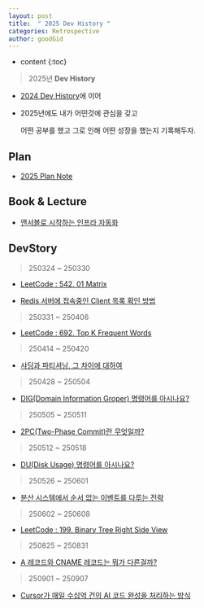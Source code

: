 ```yaml
---
layout: post
title:  " 2025 Dev History "
categories: Retrospective
author: goodGid
---
```

* content
{:toc}

> 2025년 **Dev History**

* [2024 Dev History]({{site.url}}/2024-Retrospective)에 이어

* 2025년에도 내가 어떤것에 관심을 갖고

  어떤 공부를 했고 그로 인해 어떤 성장을 했는지 기록해두자.


## Plan

* [2025 Plan Note](https://gist.github.com/goodGid/a2e9ea6db590648292bf96bac553395d)

<script src="https://gist.github.com/goodGid/a2e9ea6db590648292bf96bac553395d.js"></script>

## Book & Lecture

* [앤서블로 시작하는 인프라 자동화](https://search.shopping.naver.com/book/catalog/42799514639?cat_id=50010921&frm=PBOKPRO&query=%EC%95%A4%EC%84%9C%EB%B8%94%EB%A1%9C+%EC%8B%9C%EC%9E%91%ED%95%98%EB%8A%94+%EC%9D%B8%ED%94%84%EB%9D%BC+%EC%9E%90%EB%8F%99%ED%99%94&NaPm=ct%3Dm8r37hr4%7Cci%3Debbdae97deab6df0c802e5ee64433d86189cf6b5%7Ctr%3Dboknx%7Csn%3D95694%7Chk%3De4e3c18237e3fcd80a1f61c54eb5281a23dcbb3e)



## DevStory

> 250324 ~ 250330

* [LeetCode : 542. 01 Matrix]({{site.url}}/LeetCode-Replace-Elements-With-Greatest-Element-On-Right-Side)

* [Redis 서버에 접속중인 Client 목록 확인 방법]({{site.url}}/Redis-How-to-know-Connected-Client)

> 250331 ~ 250406

* [LeetCode : 692. Top K Frequent Words]({{site.url}}/LeetCode-Top-K-Frequent-Words)

> 250414 ~ 250420

* [샤딩과 파티셔닝, 그 차이에 대하여]({{site.url}}/DB-Sharding-vs-Partitioning)

> 250428 ~ 250504

* [DIG(Domain Information Groper) 명령어를 아시나요?]({{site.url}}/Tech-Command-DIG)

> 250505 ~ 250511

* [2PC(Two-Phase Commit)란 무엇일까?]({{site.url}}/Tech-2PC-Two-Phase-Commit)

> 250512 ~ 250518

* [DU(Disk Usage) 명령어를 아시나요?]({{site.url}}/Tech-Command-DU-Disk-Usage)

> 250526 ~ 250601

* [분산 시스템에서 순서 없는 이벤트를 다루는 전략]({{site.url}}//Tech-Eventual-Consistency-in-Distributed-System)

> 250602 ~ 250608

* [LeetCode : 199. Binary Tree Right Side View]({{site.url}}/LeetCode-Binary-Tree-Right-Side-View/#3-code-25-06-08-x)

> 250825 ~ 250831

* [A 레코드와 CNAME 레코드는 뭐가 다른걸까?]({{site.url}}/Network-CNAME-and-A-Record)

> 250901 ~ 250907

* [Cursor가 매일 수십억 건의 AI 코드 완성을 처리하는 방식]({{site.url}}/Tech-How-Cursor-Serves-Billions-Of-AI-Code-Completions-Every-Day)